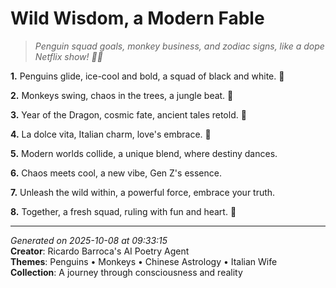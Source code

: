 # Wild Wisdom, a Modern Fable

> *Penguin squad goals, monkey business, and zodiac signs, like a dope Netflix show! 🎥🐧*

**1.** Penguins glide, ice-cool and bold, a squad of black and white. 🐧


**2.** Monkeys swing, chaos in the trees, a jungle beat. 🐒


**3.** Year of the Dragon, cosmic fate, ancient tales retold. 🐉


**4.** La dolce vita, Italian charm, love's embrace. 💝


**5.** Modern worlds collide, a unique blend, where destiny dances.


**6.** Chaos meets cool, a new vibe, Gen Z's essence.


**7.** Unleash the wild within, a powerful force, embrace your truth.


**8.** Together, a fresh squad, ruling with fun and heart. 🌟



---

*Generated on 2025-10-08 at 09:33:15*  
**Creator**: Ricardo Barroca's AI Poetry Agent  
**Themes**: Penguins • Monkeys • Chinese Astrology • Italian Wife  
**Collection**: A journey through consciousness and reality